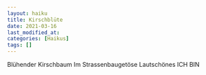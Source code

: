 ```yaml
---
layout: haiku
title: Kirschblüte
date: 2021-03-16
last_modified_at:
categories: [Haikus]
tags: []
---
```


Blühender Kirschbaum
Im Strassenbaugetöse
Lautschönes ICH BIN